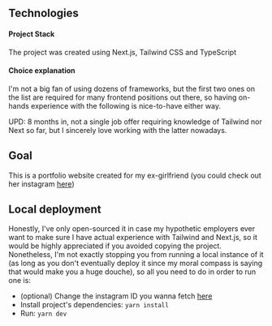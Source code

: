## Technologies

#### Project Stack

The project was created using Next.js, Tailwind CSS and TypeScript

#### Choice explanation

I'm not a big fan of using dozens of frameworks, but the first two ones on the list are required for many frontend positions out there, so having on-hands experience with the following is nice-to-have either way.

UPD: 8 months in, not a single job offer requiring knowledge of Tailwind nor Next so far, but I sincerely love working with the latter nowadays.

## Goal

This is a portfolio website created for my ex-girlfriend (you could check out her instagram [here](https://www.instagram.com/nefarious.kas/))

## Local deployment

Honestly, I've only open-sourced it in case my hypothetic employers ever want to make sure I have actual experience with Tailwind and Next.js, so it would be highly appreciated if you avoided copying the project. Nonetheless, I'm not exactly stopping you from running a local instance of it (as long as you don't eventually deploy it since my moral compass is saying that would make you a huge douche), so all you need to do in order to run one is: 

* (optional) Change the instagram ID you wanna fetch [here](https://github.com/losbiw/kas-portfolio/blob/main/pages/portfolio.tsx#L35)
* Install project's dependencies: ```yarn install```
* Run: ```yarn dev```
